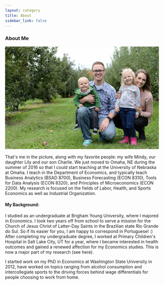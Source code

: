 ```yaml
---
layout: category
title: About
sidebar_link: false
---
```


### About Me

![](/assets/about.jpg)

That's me in the picture, along with my favorite people: my wife Mindy, our daughter Lily and our son Charlie. We just moved to Omaha, NE during the summer of 2016 so that I could start teaching at the University of Nebraska at Omaha. I teach in the Department of Economics, and typically teach Business Analytics (BSAD 8700), Business Forecasting (ECON 8310), Tools for Data Analysis (ECON 8320), and Principles of Microeconomics (ECON 2200). My research is focused on the fields of Labor, Health, and Sports Economics as well as Industrial Organization.

#### My Background:

I studied as an undergraduate at Brigham Young University, where I majored in Economics. I took two years off from school to serve a mission for the Church of Jesus Christ of Latter-Day Saints in the Brazilian state Rio Grande do Sul. So if its easier for you, I am happy to correspond in Portuguese! :) After completing my undergraduate degree, I worked at Primary Children's Hospital in Salt Lake City, UT for a year, where I became interested in health outcomes and gained a renewed affection for my Economics studies. This is now a major part of my research (see here).

I started work on my PhD in Economics at Washington State University in 2012, have worked on topics ranging from alcohol consumption and intercollegiate sports to the driving forces behind wage differentials for people choosing to work from home.


<!-- [Download my CV](https://app.box.com/s/cby3eu02xmaq0z106htn77qfso5a5c0x) -->
